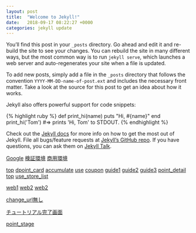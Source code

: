 ```yaml
---
layout: post
title:  "Welcome to Jekyll!"
date:   2018-09-17 08:22:27 +0000
categories: jekyll update
---
```

You’ll find this post in your `_posts` directory. Go ahead and edit it and re-build the site to see your changes. You can rebuild the site in many different ways, but the most common way is to run `jekyll serve`, which launches a web server and auto-regenerates your site when a file is updated.

To add new posts, simply add a file in the `_posts` directory that follows the convention `YYYY-MM-DD-name-of-post.ext` and includes the necessary front matter. Take a look at the source for this post to get an idea about how it works.

Jekyll also offers powerful support for code snippets:

{% highlight ruby %}
def print_hi(name)
  puts "Hi, #{name}"
end
print_hi('Tom')
#=> prints 'Hi, Tom' to STDOUT.
{% endhighlight %}

Check out the [Jekyll docs][jekyll-docs] for more info on how to get the most out of Jekyll. File all bugs/feature requests at [Jekyll’s GitHub repo][jekyll-gh]. If you have questions, you can ask them on [Jekyll Talk][jekyll-talk].

[Google](http://www.google.com/)
[検証環境](https://ve.m.dpoint.jp/app/applink/toStore.html?launch=dpointcard&storeid=123)
[商用環境](https://dpoint.jp/app/applink/toStore.html?launch=dpointcard&storeid=123)

[top](https://dpoint.jp/app/applink/viewURL.html?change_url=aaaa)
[dpoint_card](https://dpoint.jp/app/applink/viewURL.html?change_url=https%3A%2F%2Fdpoint.jp%2Fctrw%2Fregister%2Fs-001.html)
[accumulate](https://dpoint.jp/app/applink/viewURL.html?change_url=https%3A%2F%2Fdpoint.jp%2Facc.html)
[use](https://dpoint.jp/app/applink/viewURL.html?change_url=https%3A%2F%2Fdpoint.jp%2Fuse.html)
[coupon](https://dpoint.jp/app/applink/viewURL.html?change_url=https%3A%2F%2Fdpoint.jp%2Fcoupon.html)
[guide1](https://dpoint.jp/app/applink/viewURL.html?change_url=https%3A%2F%2Fdpoint.jp%2Fguide%2F)
[guide2](https://dpoint.jp/app/applink/viewURL.html?change_url=https%3A%2F%2Fdpoint.jp%2Fguide%2Faaaaaa)
[guide3](https://dpoint.jp/app/applink/viewURL.html?change_url=https%3A%2F%2Fdpoint.jp%2Fguide%2F%3Faaa%3Dbbb%26ccc%3Ddd_ee)
[point_detail](https://dpoint.jp/app/applink/viewURL.html?change_url=https%3A%2F%2Fdpoint.jp%2Fmember%2Fpoint_info%2Findex.html)
[top](https://dpoint.jp/app/applink/viewURL.html?change_url=https%3A%2F%2Fdpoint.jp%2Findex.html)
[use_store_list](https://dpoint.jp/app/applink/viewURL.html?change_url=https%3A%2F%2Fdpoint.jp%2Fctrw%2Fweb%2Fuse%2Ftown%2Ftown_use_list.html)

[web1](https://dpoint.jp/app/applink/viewURL.html?change_url=https%3A%2F%2Fsearch.dpoint.jp%2Fmap%2F%3Fid%3Dbbccdd)
[web2](https://dpoint.jp/app/applink/viewURL.html?change_url=https%3A%2F%2Fdpoint.jp%2Fcp%3Fmm%3Dnn)
[web2](https://dpoint.jp/app/applink/viewURL.html?change_url=https%3A%2F%2Fwww.google.com%2F)


[change_url無し](https://dpoint.jp/app/applink/viewURL.html)

[チュートリアル完了画面](com.nttdocomo.dpoint.start://tutorial_completed)

[point_stage](com.nttdocomo.dpoint.start://point_stage)




[jekyll-docs]: https://jekyllrb.com/docs/home
[jekyll-gh]:   https://github.com/jekyll/jekyll
[jekyll-talk]: https://talk.jekyllrb.com/
